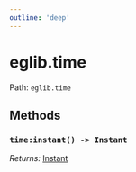 ```yaml
---
outline: 'deep'
---
```


# eglib.time

Path: `eglib.time`

## Methods

### `time:instant() -> Instant`

*Returns:* [Instant](/objects/instant)
